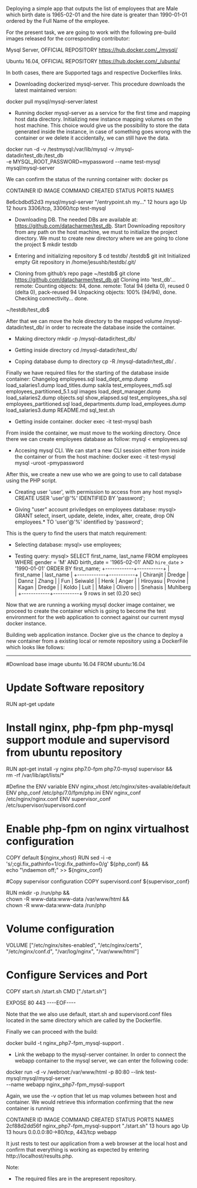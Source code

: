 

Deploying a simple app that outputs the list of employees that are Male which birth date is 1965-02-01 and the hire date is greater than 1990-01-01 ordered by the Full Name of the employee.

For the present task, we are going to work with the following pre-build images released for the corresponding contributor:

Mysql Server, OFFICIAL REPOSITORY
https://hub.docker.com/_/mysql/

Ubuntu 16.04, OFFICIAL REPOSITORY
https://hub.docker.com/_/ubuntu/

In both cases, there are Supported tags and respective Dockerfiles links. 

- Downloading dockerized mysql-server.
This procedure downloads the latest maintained version:

docker pull mysql/mysql-server:latest

- Running docker mysql-server as a service for the first time and mapping host data directory. 
Initializing new instance mapping volumes on the host machine. This choice would give us the possibility to store the data generated inside the instance, in case of something goes wrong  with the container or we delete it accidentally, we can still have the data.

docker run -d -v /testmysql:/var/lib/mysql -v /mysql-datadir/test_db:/test_db \
-e MYSQL_ROOT_PASSWORD=mypassword --name test-mysql mysql/mysql-server

We can confirm the status of the running container with: docker ps 

CONTAINER ID        IMAGE                          COMMAND                  CREATED             STATUS              PORTS                         NAMES

8e6cbdbd52d3        mysql/mysql-server             "/entrypoint.sh my..."   12 hours ago        Up 12 hours         3306/tcp, 33060/tcp           test-mysql


- Downloading DB.
The needed DBs are available at: https://github.com/datacharmer/test_db. 
Start Downloading repository from any path on the host machine, we must to initialize the project directory. We must to create new directory where we are going to clone the project 
$ mkdir testdb

- Entering and initializing repository
$ cd testdb/
/testdb$ git init 
Initialized empty Git repository in /home/jesushb/testdb/.git/

- Cloning from github’s repo page
~/testdb$ git clone https://github.com/datacharmer/test_db.git
Cloning into 'test_db'...
remote: Counting objects: 94, done.
remote: Total 94 (delta 0), reused 0 (delta 0), pack-reused 94
Unpacking objects: 100% (94/94), done.
Checking connectivity... done.

~/testdb/test_db$ 

After that we can move the hole directory to the mapped volume /mysql-datadir/test_db/ in order to recreate the database inside the container.

- Making directory
mkdir -p /mysql-datadir/test_db/

- Getting inside directory
cd /mysql-datadir/test_db/

- Coping database dump to directory
cp -R /mysql-datadir/test_db/ .

Finally we have required files for the starting of the database inside container:
Changelog                      employees.sql          load_dept_emp.dump      load_salaries1.dump  load_titles.dump  sakila            test_employees_md5.sql
employees_partitioned_5.1.sql  images                 load_dept_manager.dump  load_salaries2.dump  objects.sql       show_elapsed.sql  test_employees_sha.sql
employees_partitioned.sql      load_departments.dump  load_employees.dump     load_salaries3.dump  README.md         sql_test.sh


- Getting inside container.
docker exec -it test-mysql bash

From inside the container, we must move to the working directory. Once there we can create employees database as follow:
mysql < employees.sql

- Accesing mysql CLI. 
We can start a new CLI session either from inside the container or from the host machine:
docker exec -it test-mysql mysql -uroot -pmypassword

After this, we create a new use who we are going to use to call database using the PHP script.

- Creating user 'user', with permission to access from any host
mysql> CREATE USER 'user'@'%' IDENTIFIED BY 'password';

- Giving "user"  account priviledges on employees database:
mysql> GRANT select, insert, update, delete, index, alter, create, drop ON employees.* TO 'user'@'%' identified by 'password';

This is the query to find the users that match requirement:
- Selecting database:
mysql> use employees;

- Testing query:
mysql> SELECT first_name,
		       last_name 
		FROM   employees 
		WHERE  gender = 'M' 
       		   AND birth_date = '1965-02-01' 
       		   AND `hire_date` > '1990-01-01' 
		ORDER  BY first_name; 
+------------+-----------+
| first_name | last_name |
+------------+-----------+
| Chiranjit  | Dredge    |
| Dannz      | Zhang     |
| Fun        | Seiwald   |
| Henk       | Anger     |
| Hiroyasu   | Provine   |
| Kagan      | Dredge    |
| Koldo      | Luit      |
| Make       | Olivero   |
| Snehasis   | Muhlberg  |
+------------+-----------+
9 rows in set (0.20 sec)


Now that we are running a working mysql docker image container, we proceed to create the container which is going to become the test environment for the web application to connect against our current mysql docker instance.

Building web application instance.
Docker give us the chance to deploy a new container from a existing local or remote repository using a DockerFile which looks like follows:

-------
#Download base image ubuntu 16.04
FROM ubuntu:16.04

# Update Software repository
RUN apt-get update
 
# Install nginx, php-fpm php-mysql support module  and supervisord from ubuntu repository
RUN apt-get install -y nginx php7.0-fpm php7.0-mysql supervisor && \
    rm -rf /var/lib/apt/lists/*
 
#Define the ENV variable
ENV nginx_vhost /etc/nginx/sites-available/default
ENV php_conf /etc/php/7.0/fpm/php.ini
ENV nginx_conf /etc/nginx/nginx.conf
ENV supervisor_conf /etc/supervisor/supervisord.conf
 
# Enable php-fpm on nginx virtualhost configuration
COPY default ${nginx_vhost}
RUN sed -i -e 's/;cgi.fix_pathinfo=1/cgi.fix_pathinfo=0/g' ${php_conf} && \
    echo "\ndaemon off;" >> ${nginx_conf}
 
#Copy supervisor configuration
COPY supervisord.conf ${supervisor_conf}
 
RUN mkdir -p /run/php && \
    chown -R www-data:www-data /var/www/html && \
    chown -R www-data:www-data /run/php
 
# Volume configuration
VOLUME ["/etc/nginx/sites-enabled", "/etc/nginx/certs", "/etc/nginx/conf.d", "/var/log/nginx", "/var/www/html"]
 
# Configure Services and Port
COPY start.sh /start.sh
CMD ["./start.sh"]
 
EXPOSE 80 443 
----EOF----

Note that the we also use default, start.sh and supervisord.conf files located in the same directory which are called by the Dockerfile.

Finally we can proceed with the build:

docker build -t nginx_php7-fpm_mysql-support .

- Link the webapp to the mysql-server container.
In order to connect the webapp container to the mysql server, we can enter the following code:

docker run -d -v /webroot:/var/www/html -p 80:80 --link test-mysql:mysql/mysql-server \
--name webapp nginx_php7-fpm_mysql-support

Again, we use the -v option that let us map volumes between host and container. We would retrieve this information confirming that the new container is running


CONTAINER ID        IMAGE                          COMMAND                  CREATED             STATUS              PORTS                         NAMES
2cf88d2dd56f        nginx_php7-fpm_mysql-support   "./start.sh"             13 hours ago        Up 13 hours         0.0.0.0:80->80/tcp, 443/tcp   webapp

It just rests to test our application from a web browser at the local host and confirm that everything is working as expected by entering http://localhost/results.php.

Note:
- The required files are in the arepresent repository.
